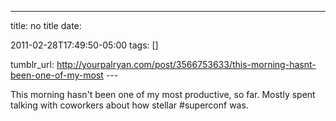 ---
title: no title
date:

 2011-02-28T17:49:50-05:00 
tags:  []

tumblr_url:
http://yourpalryan.com/post/3566753633/this-morning-hasnt-been-one-of-my-most
\-\--

This morning hasn't been one of my most productive, so far. Mostly spent
talking with coworkers about how stellar \#superconf was.
